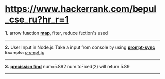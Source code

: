 # https://www.hackerrank.com/bepul_cse_ru?hr_r=1


**1.** arrow function **[map](https://codeburst.io/learn-understand-javascripts-map-function-ffc059264783)**, filter, reduce fuction's used 
*****

**2.** User Input in Node.js. Take a input from console by using **[prompt-sync](https://www.codecademy.com/articles/getting-user-input-in-node-js)** 
Example: [prompt.js](https://github.com/bepul0/On-line-judge-problem-solved/blob/master/HackerRankJavaScript(nodejs)/10%20Days%20of%20JavaScript/prompt.js) 

*****
**3.** **[precission find](https://www.techonthenet.com/js/number_tofixed.php)**
num=5.892 
num.toFixed(2) will return 5.89 
***** 
